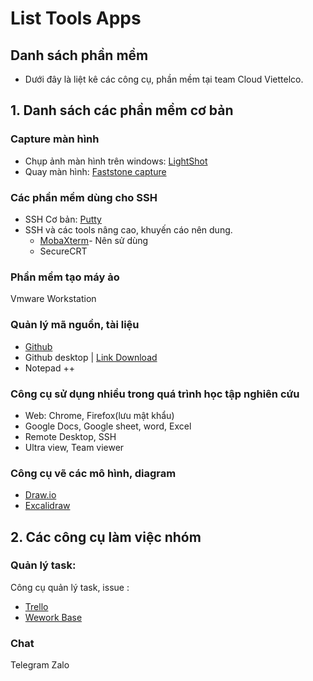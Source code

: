 # List Tools Apps
## Danh sách phần mềm
* Dưới đây là liệt kê các công cụ, phần mềm tại team Cloud Viettelco.

## 1. Danh sách các phần mềm cơ bản
### Capture màn hình
* Chụp ảnh màn hình trên windows: [LightShot](https://app.prntscr.com/en/index.html)
* Quay màn hình: [Faststone capture](https://taimienphi.vn/download-faststone-capture-2295/taive)

### Các phần mềm dùng cho SSH
* SSH Cơ bản: [Putty](https://www.putty.org/)
* SSH và các tools nâng cao, khuyến cáo nên dung.
    * [MobaXterm](https://mobaxterm.mobatek.net/)- Nên sử dùng
    * SecureCRT
### Phần mềm tạo máy ảo
Vmware Workstation
### Quản lý mã nguồn, tài liệu
* [Github](https://github.com/)
* Github desktop | [Link Download](https://github-windows.s3.amazonaws.com/GitHubSetup.exe)
* Notepad ++
### Công cụ sử dụng nhiều trong quá trình học tập nghiên cứu
* Web: Chrome, Firefox(lưu mật khẩu)
* Google Docs, Google sheet, word, Excel
* Remote Desktop, SSH
* Ultra view, Team viewer
### Công cụ vẽ các mô hình, diagram
* [Draw.io](https://app.diagrams.net/) 
* [Excalidraw](https://excalidraw.com/)
## 2. Các công cụ làm việc nhóm
### Quản lý task:
Công cụ quản lý task, issue :
* [Trello](https://trello.com/)
* [Wework Base](https://Base.vn)
### Chat
Telegram
Zalo
